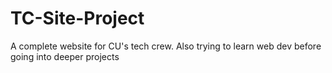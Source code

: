 # TC-Site-Project
A complete website for CU's tech crew. Also trying to learn web dev before going into deeper projects
